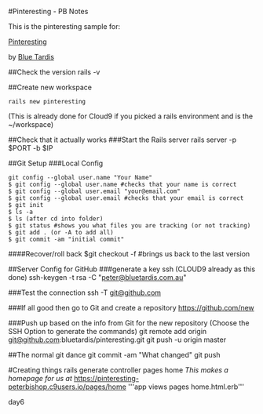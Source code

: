 #Pinteresting - PB Notes

This is the pinteresting sample for:

[Pinteresting](https://pinteresting-peterbishop.c9users.io)

by [Blue Tardis](https://bluetardis.com)

##Check the version
rails -v


##Create new workspace
```
rails new pinteresting
```

(This is already done for Cloud9 if you picked a rails environment and is the ~/workspace)


##Check that it actually works
###Start the Rails server
rails server -p $PORT -b $IP

##Git Setup
###Local Config
```
git config --global user.name "Your Name"
$ git config --global user.name #checks that your name is correct
$ git config --global user.email "your@email.com"
$ git config --global user.email #checks that your email is correct
$ git init
$ ls -a
$ ls (after cd into folder)
$ git status #shows you what files you are tracking (or not tracking)
$ git add . (or -A to add all)
$ git commit -am "initial commit"
```

####Recover/roll back
$git checkout -f #brings us back to the last version

##Server Config for GitHub
###generate a key ssh (CLOUD9 already as this done)
ssh-keygen -t rsa -C "peter@bluetardis.com.au"

###Test the connection
ssh -T git@github.com

###If all good then go to Git and create a repository
https://github.com/new

###Push up based on the info from Git for the new repository 
(Choose the SSH Option to generate the commands)
git remote add origin git@github.com:bluetardis/pinteresting.git
git push -u origin master

##The normal git dance
git commit -am "What changed"
git push



#Creating things
rails generate controller pages home
*This makes a homepage for us at*
https://pinteresting-peterbishop.c9users.io/pages/home
'''app views pages home.html.erb'''










day6
